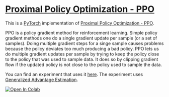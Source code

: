# [Proximal Policy Optimization - PPO](https://nn.labml.ai/rl/ppo/index.html)

This is a [PyTorch](https://pytorch.org) implementation of
[Proximal Policy Optimization - PPO](https://papers.labml.ai/paper/1707.06347).

PPO is a policy gradient method for reinforcement learning.
Simple policy gradient methods one do a single gradient update per sample (or a set of samples).
Doing multiple gradient steps for a singe sample causes problems
because the policy deviates too much producing a bad policy.
PPO lets us do multiple gradient updates per sample by trying to keep the
policy close to the policy that was used to sample data.
It does so by clipping gradient flow if the updated policy
is not close to the policy used to sample the data.

You can find an experiment that uses it [here](https://nn.labml.ai/rl/ppo/experiment.html).
The experiment uses [Generalized Advantage Estimation](https://nn.labml.ai/rl/ppo/gae.html).

[![Open In Colab](https://colab.research.google.com/assets/colab-badge.svg)](https://colab.research.google.com/github/labmlai/annotated_deep_learning_paper_implementations/blob/master/labml_nn/rl/ppo/experiment.ipynb)
